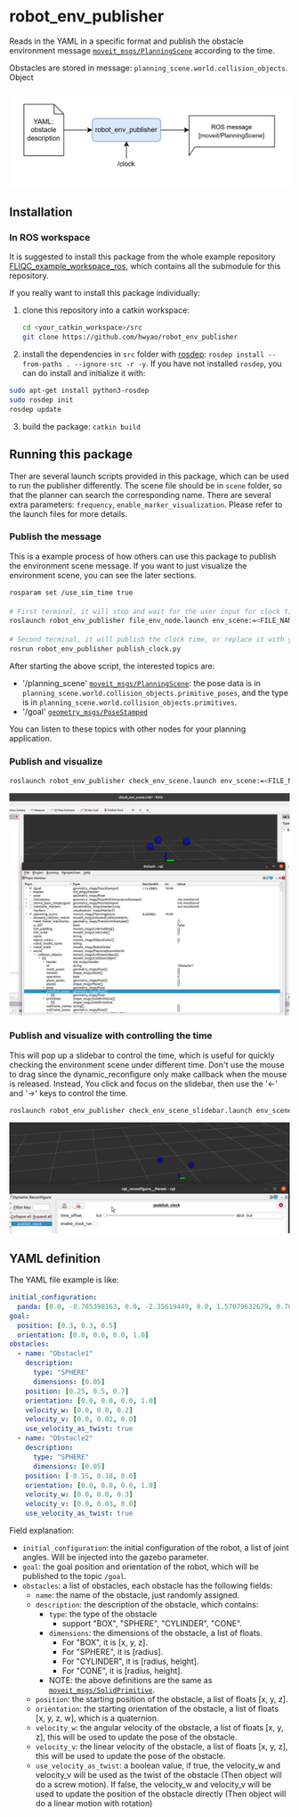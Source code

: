 # robot_env_publisher

Reads in the YAML in a specific format and publish the obstacle environment message [`moveit_msgs/PlanningScene`](http://docs.ros.org/en/noetic/api/moveit_msgs/html/msg/PlanningScene.html) according to the time.

Obstacles are stored in message: `planning_scene.world.collision_objects`. Object 

![description](./image/README_1.drawio.png)

## Installation

### In ROS workspace

It is suggested to install this package from the whole example repository [FLIQC_example_workspace_ros](https://github.com/hwyao/FLIQC_example_workspace_ros), which contains all the submodule for this repository.

If you really want to install this package individually:
1.  clone this repository into a catkin workspace:
    ```bash
    cd <your_catkin_workspace>/src
    git clone https://github.com/hwyao/robot_env_publisher
    ```

2.  install the dependencies in `src` folder with [rosdep](https://wiki.ros.org/rosdep): `rosdep install --from-paths . --ignore-src -r -y`.
   If you have not installed `rosdep`, you can do install and initialize it with:
```bash
sudo apt-get install python3-rosdep
sudo rosdep init
rosdep update
```

3.  build the package: `catkin build`

## Running this package

Ther are several launch scripts provided in this package, which can be used to run the publisher differently. The scene file should be in `scene` folder, so that the planner can search the corresponding name. There are several extra parameters: `frequency`, `enable_marker_visualization`. Please refer to the launch files for more details.

### Publish the message

This is a example process of how others can use this package to publish the environment scene message. If you want to just visualize the environment scene, you can see the later sections.

```bash
rosparam set /use_sim_time true

# First terminal, it will stop and wait for the user input for clock time
roslaunch robot_env_publisher file_env_node.launch env_scene:=<FILE_NAME> 

# Second terminal, it will publish the clock time, or replace it with your clock source
rosrun robot_env_publisher publish_clock.py
```

After starting the above script, the interested topics are:
- '/planning_scene' [`moveit_msgs/PlanningScene`](http://docs.ros.org/en/noetic/api/moveit_msgs/html/msg/PlanningScene.html): the pose data is in `planning_scene.world.collision_objects.primitive_poses`, and the type is in `planning_scene.world.collision_objects.primitives`.
- '/goal' [`geometry_msgs/PoseStamped`](http://docs.ros.org/en/noetic/api/geometry_msgs/html/msg/PoseStamped.html)

You can listen to these topics with other nodes for your planning application.

### Publish and visualize

```bash
roslaunch robot_env_publisher check_env_scene.launch env_scene:=<FILE_NAME>
```

![visualization_with_rviz_and_rqt](./image/kazam_1.png)


### Publish and visualize with controlling the time

This will pop up a slidebar to control the time, which is useful for quickly checking the environment scene under different time. Don't use the mouse to drag since the dynamic_reconfigure only make callback when the mouse is released. Instead, You click and focus on the slidebar, then use the '<-' and '->' keys to control the time.

```bash
roslaunch robot_env_publisher check_env_scene_slidebar.launch env_scene:=<FILE_NAME>
```

![how to use the slidebar](./image/peek_1.gif)

## YAML definition

The YAML file example is like:

```yaml
initial_configuration: 
  panda: [0.0, -0.785398163, 0.0, -2.35619449, 0.0, 1.57079632679, 0.785398163397]
goal: 
  position: [0.3, 0.3, 0.5]
  orientation: [0.0, 0.0, 0.0, 1.0]
obstacles:
  - name: "Obstacle1"
    description:
      type: "SPHERE"
      dimensions: [0.05]
    position: [0.25, 0.5, 0.7]
    orientation: [0.0, 0.0, 0.0, 1.0]
    velocity_w: [0.0, 0.0, 0.2]
    velocity_v: [0.0, 0.02, 0.0]
    use_velocity_as_twist: true
  - name: "Obstacle2"
    description:
      type: "SPHERE"
      dimensions: [0.05]
    position: [-0.15, 0.18, 0.6]
    orientation: [0.0, 0.0, 0.0, 1.0]
    velocity_w: [0.0, 0.0, 0.3]
    velocity_v: [0.0, 0.03, 0.0]
    use_velocity_as_twist: true
```

Field explanation:
- `initial_configuration`: the initial configuration of the robot, a list of joint angles. Will be injected into the gazebo parameter.
- `goal`: the goal position and orientation of the robot, which will be published to the topic `/goal`.
- `obstacles`: a list of obstacles, each obstacle has the following fields:
  - `name`: the name of the obstacle, just randomly assigned.
  - `description`: the description of the obstacle, which contains:
    - `type`: the type of the obstacle
      - support "BOX", "SPHERE", "CYLINDER", "CONE".
    - `dimensions`: the dimensions of the obstacle, a list of floats. 
      - For "BOX", it is [x, y, z].
      - For "SPHERE", it is [radius].
      - For "CYLINDER", it is [radius, height].
      - For "CONE", it is [radius, height].
    - NOTE: the above definitions are the same as [`moveit_msgs/SolidPrimitive`](https://docs.ros.org/en/noetic/api/shape_msgs/html/msg/SolidPrimitive.html).
  - `position`: the starting position of the obstacle, a list of floats [x, y, z].
  - `orientation`: the starting orientation of the obstacle, a list of floats [x, y, z, w], which is a quaternion.
  - `velocity_w`: the angular velocity of the obstacle, a list of floats [x, y, z], this will be used to update the pose of the obstacle.
  - `velocity_v`: the linear velocity of the obstacle, a list of floats [x, y, z], this will be used to update the pose of the obstacle.
  - `use_velocity_as_twist`: a boolean value, if true, the velocity_w and velocity_v will be used as the twist of the obstacle (Then object will do a screw motion). If false, the velocity_w and velocity_v will be used to update the position of the obstacle directly (Then object will do a linear motion with rotation)

